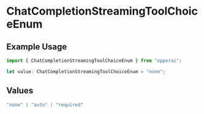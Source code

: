 # ChatCompletionStreamingToolChoiceEnum

## Example Usage

```typescript
import { ChatCompletionStreamingToolChoiceEnum } from "opperai";

let value: ChatCompletionStreamingToolChoiceEnum = "none";
```

## Values

```typescript
"none" | "auto" | "required"
```